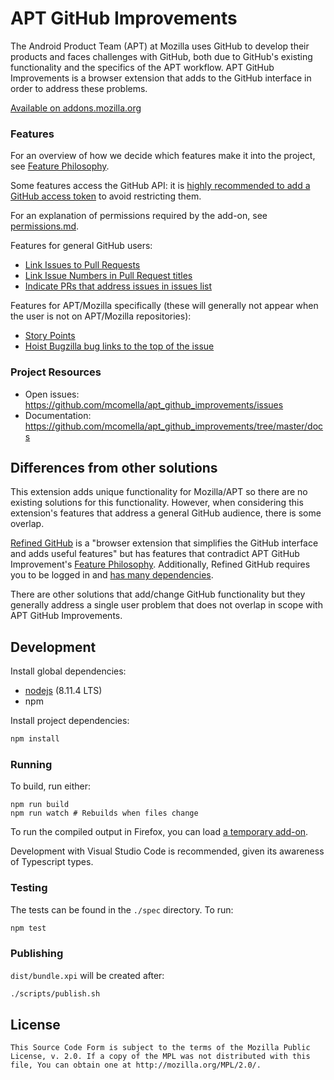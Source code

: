 # APT GitHub Improvements
The Android Product Team (APT) at Mozilla uses GitHub to develop their products and faces challenges with GitHub, both due to GitHub's existing functionality and the specifics of the APT workflow. APT GitHub Improvements is a browser extension that adds to the GitHub interface in order to address these problems.

[Available on addons.mozilla.org][AMO]

### Features
For an overview of how we decide which features make it into the project, see [Feature Philosophy].

Some features access the GitHub API: it is [highly recommended to add a GitHub access token](docs/add_an_access_token.md) to avoid restricting them.

For an explanation of permissions required by the add-on, see [permissions.md](docs/permissions.md).

Features for general GitHub users:
- [Link Issues to Pull Requests](docs/features/link_issues_to_prs.md)
- [Link Issue Numbers in Pull Request titles](docs/features/link_issues_in_pr_titles.md)
- [Indicate PRs that address issues in issues list](docs/features/indicate_prs_to_issues_list.md)

Features for APT/Mozilla specifically (these will generally not appear when the user is not on APT/Mozilla repositories):
- [Story Points](docs/features/story_points.md)
- [Hoist Bugzilla bug links to the top of the issue](docs/features/hoist_bugzilla_bugs_to_top_of_issue.md)

### Project Resources
* Open issues: https://github.com/mcomella/apt_github_improvements/issues
* Documentation: https://github.com/mcomella/apt_github_improvements/tree/master/docs

## Differences from other solutions
This extension adds unique functionality for Mozilla/APT so there are no existing solutions for this functionality. However, when considering this extension's features that address a general GitHub audience, there is some overlap.

[Refined GitHub][rg] is a "browser extension that simplifies the GitHub interface and adds useful features" but has features that contradict APT GitHub Improvement's [Feature Philosophy]. Additionally, Refined GitHub requires you to be logged in and [has many dependencies][rg deps].

There are other solutions that add/change GitHub functionality but they generally address a single user problem that does not overlap in scope with APT GitHub Improvements.

## Development
Install global dependencies:
- [nodejs] (8.11.4 LTS)
- npm

Install project dependencies:
```sh
npm install
```

### Running
To build, run either:
```
npm run build
npm run watch # Rebuilds when files change
```

To run the compiled output in Firefox, you can load
[a temporary add-on][temp addon].

Development with Visual Studio Code is recommended, given its awareness of Typescript types.

### Testing
The tests can be found in the `./spec` directory. To run:
```sh
npm test
```

### Publishing
`dist/bundle.xpi` will be created after:
```sh
./scripts/publish.sh
```

## License
```
This Source Code Form is subject to the terms of the Mozilla Public
License, v. 2.0. If a copy of the MPL was not distributed with this
file, You can obtain one at http://mozilla.org/MPL/2.0/.
```

[hoister]: https://github.com/mcomella/github-issue-hoister
[typed]: https://github.com/DefinitelyTyped/DefinitelyTyped
[temp addon]: https://developer.mozilla.org/en-US/docs/Tools/about:debugging#Enabling_add-on_debugging
[AMO]: https://addons.mozilla.org/en-US/firefox/addon/apt-github-improvements/
[rg]: https://github.com/sindresorhus/refined-github/
[Feature Philosophy]: docs/feature_philosophy.md
[rg deps]: https://gist.github.com/mcomella/d99838853cffb22347cc34a1b553d6ba
[nodejs]: https://nodejs.org/en/
